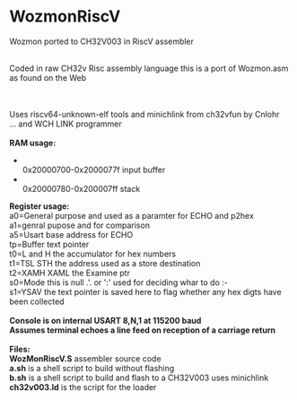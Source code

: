 # WozmonRiscV
Wozmon ported to  CH32V003 in RiscV assembler<br><br>

Coded in raw CH32v Risc assembly language this is a port of
Wozmon.asm as found on the Web<br><br><br>

Uses riscv64-unknown-elf tools and minichlink from ch32vfun by Cnlohr<br>
... and WCH LINK programmer<br><br>
<b>RAM usage:</b><br>
<ul>
<li></li>0x20000700-0x2000077f input buffer
<li></li>0x20000780-0x200007ff stack
</ul>
<b>Register usage:</b><br>
a0=General purpose and used as a paramter for ECHO and p2hex<br>
a1=genral pupose and for comparison<br>
a5=Usart base address for ECHO<br>
tp=Buffer text pointer<br>
t0=L and H the accumulator for hex numbers<br>
t1=TSL STH the address used as a store destination<br>
t2=XAMH XAML the Examine ptr<br>
s0=Mode this is null .'. or ':' used for deciding whar to do :-<br>
s1=YSAV the text pointer is saved here to flag whether any hex digts have been collected<br><br>
<b> Console is on internal USART 8,N,1 at 115200 baud<br>
Assumes terminal echoes a line feed on reception of a carriage return</b><br><br>
<b>Files:</b><br>
<b>WozMonRiscV.S</b> assembler source code<br>
<b>a.sh</b> is a shell script to build without flashing<br>
<b>b.sh</b> is a shell script to build and flash to a CH32V003 uses minichlink<br>
<b>ch32v003.ld</b> is the script for the loader<br>

